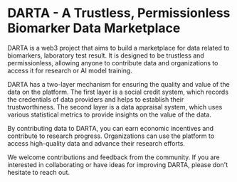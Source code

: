 # DARTA - A Trustless, Permissionless Biomarker Data Marketplace

DARTA is a web3 project that aims to build a marketplace for data related to biomarkers, laboratory test result. It is designed to be trustless and permissionless, allowing anyone to contribute data and organizations to access it for research or AI model training.

DARTA has a two-layer mechanism for ensuring the quality and value of the data on the platform. The first layer is a social credit system, which records the credentials of data providers and helps to establish their trustworthiness. The second layer is a data appraisal system, which uses various statistical metrics to provide insights on the value of the data.

By contributing data to DARTA, you can earn economic incentives and contribute to research progress. Organizations can use the platform to access high-quality data and advance their research efforts.

We welcome contributions and feedback from the community. If you are interested in collaborating or have ideas for improving DARTA, please don't hesitate to reach out.